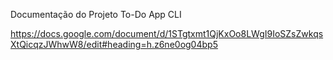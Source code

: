 Documentação do Projeto To-Do App CLI

https://docs.google.com/document/d/1STgtxmt1QjKxOo8LWgI9IoSZsZwkqsXtQicqzJWhwW8/edit#heading=h.z6ne0og04bp5
